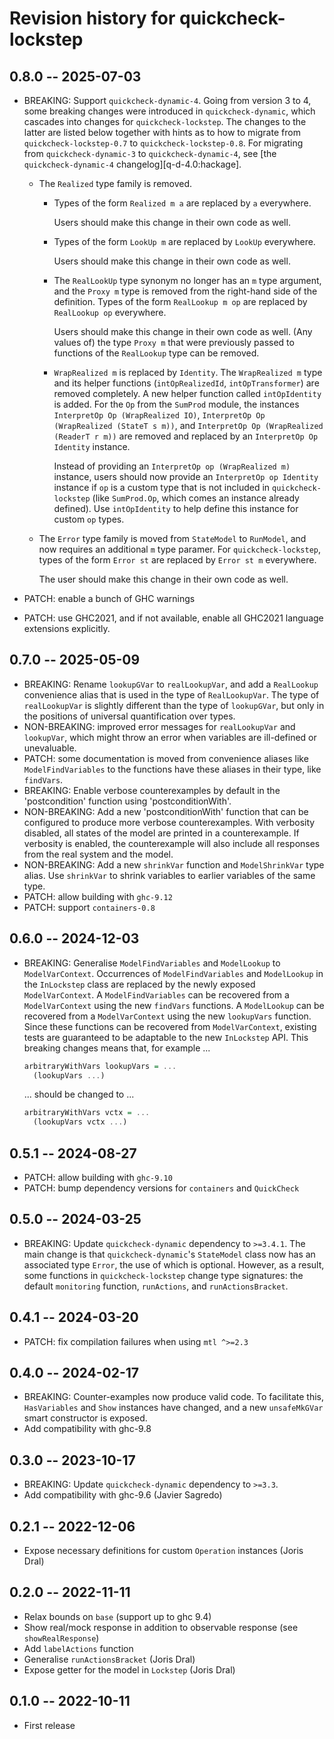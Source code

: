 # Revision history for quickcheck-lockstep

## 0.8.0 -- 2025-07-03

* BREAKING: Support `quickcheck-dynamic-4`. Going from version 3 to 4, some
  breaking changes were introduced in `quickcheck-dynamic`, which cascades into
  changes for `quickcheck-lockstep`. The changes to the latter are listed below
  together with hints as to how to migrate from `quickcheck-lockstep-0.7` to
  `quickcheck-lockstep-0.8`. For migrating from `quickcheck-dynamic-3` to
  `quickcheck-dynamic-4`, see [the `quickcheck-dynamic-4`
  changelog][q-d-4.0:hackage].

  - The `Realized` type family is removed.

    + Types of the form `Realized m a` are replaced by `a` everywhere.

      Users should make this change in their own code as well.

    + Types of the form `LookUp m` are replaced by `LookUp` everywhere.

      Users should make this change in their own code as well.

    + The `RealLookUp` type synonym no longer has an `m` type argument, and the
      `Proxy m` type is removed from the right-hand side of the definition.
      Types of the form `RealLookup m op` are replaced by `RealLookup op`
      everywhere.

      Users should make this change in their own code as well. (Any values of)
      the type `Proxy m` that were previously passed to functions of the
      `RealLookup` type can be removed.

    + `WrapRealized m` is replaced by `Identity`. The `WrapRealized m` type and
      its helper functions (`intOpRealizedId`, `intOpTransformer`) are removed
      completely. A new helper function called `intOpIdentity` is added. For the
      `Op` from the `SumProd` module, the instances `InterpretOp Op
      (WrapRealized IO)`, `InterpretOp Op (WrapRealized (StateT s m))`, and
      `InterpretOp Op (WrapRealized (ReaderT r m))` are removed and replaced by
      an `InterpretOp Op Identity` instance.

      Instead of providing an `InterpretOp op (WrapRealized m)` instance, users
      should now provide an `InterpretOp op Identity` instance if `op` is a
      custom type that is not included in `quickcheck-lockstep` (like
      `SumProd.Op`, which comes an instance already defined). Use
      `intOpIdentity` to help define this instance for custom `op` types.

  - The `Error` type family is moved from `StateModel` to `RunModel`, and now
    requires an additional `m` type paramer. For `quickcheck-lockstep`, types of
    the form `Error st` are replaced by `Error st m` everywhere.

    The user should make this change in their own code as well.

* PATCH: enable a bunch of GHC warnings
* PATCH: use GHC2021, and if not available, enable all GHC2021 language
  extensions explicitly.

[q-d-4:hackage]:https://hackage.haskell.org/package/quickcheck-dynamic-4.0.0/changelog
[io-sim:hackage]:https://hackage.haskell.org/package/io-sim

## 0.7.0 -- 2025-05-09

* BREAKING: Rename `lookupGVar` to `realLookupVar`, and add a `RealLookup`
  convenience alias that is used in the type of `RealLookupVar`. The type of
  `realLookupVar` is slightly different than the type of `lookupGVar`, but only
  in the positions of universal quantification over types.
* NON-BREAKING: improved error messages for `realLookupVar` and `lookupVar`,
  which might throw an error when variables are ill-defined or unevaluable.
* PATCH: some documentation is moved from convenience aliases like
  `ModelFindVariables` to the functions have these aliases in their type, like
  `findVars`.
* BREAKING: Enable verbose counterexamples by default in the 'postcondition'
  function using 'postconditionWith'.
* NON-BREAKING: Add a new 'postconditionWith' function that can be configured to
  produce more verbose counterexamples. With verbosity disabled, all states of
  the model are printed in a counterexample. If verbosity is enabled, the
  counterexample will also include all responses from the real system and the
  model.
* NON-BREAKING: Add a new `shrinkVar` function and `ModelShrinkVar` type alias.
  Use `shrinkVar` to shrink variables to earlier variables of the same type.
* PATCH: allow building with `ghc-9.12`
* PATCH: support `containers-0.8`

## 0.6.0 -- 2024-12-03

* BREAKING: Generalise `ModelFindVariables` and `ModelLookup` to
  `ModelVarContext`. Occurrences of `ModelFindVariables` and `ModelLookup` in
  the `InLockstep` class are replaced by the newly exposed `ModelVarContext`. A
  `ModelFindVariables` can be recovered from a `ModelVarContext` using the new
  `findVars` functions. A `ModelLookup` can be recovered from a
  `ModelVarContext` using the new `lookupVars` function. Since these functions
  can be recovered from `ModelVarContext`, existing tests are guaranteed to be
  adaptable to the new `InLockstep` API. This breaking changes means that, for
  example ...
  ```haskell
  arbitraryWithVars lookupVars = ...
    (lookupVars ...)
  ```
  ... should be changed to ...
  ```haskell
  arbitraryWithVars vctx = ...
    (lookupVars vctx ...)
  ```

## 0.5.1 -- 2024-08-27

* PATCH: allow building with `ghc-9.10`
* PATCH: bump dependency versions for `containers` and `QuickCheck`

## 0.5.0 -- 2024-03-25

* BREAKING: Update `quickcheck-dynamic` dependency to `>=3.4.1`. The main change
  is that `quickcheck-dynamic`'s `StateModel` class now has an associated type
  `Error`, the use of which is optional. However, as a result, some functions in
  `quickcheck-lockstep` change type signatures: the default `monitoring`
  function, `runActions`, and `runActionsBracket`.

## 0.4.1 -- 2024-03-20

* PATCH: fix compilation failures when using `mtl ^>=2.3`

## 0.4.0 -- 2024-02-17

* BREAKING: Counter-examples now produce valid code. To facilitate this,
  `HasVariables` and `Show` instances have changed, and a new `unsafeMkGVar`
  smart constructor is exposed.
* Add compatibility with ghc-9.8

## 0.3.0 -- 2023-10-17

* BREAKING: Update `quickcheck-dynamic` dependency to `>=3.3`.
* Add compatibility with ghc-9.6 (Javier Sagredo)

## 0.2.1 -- 2022-12-06

* Expose necessary definitions for custom `Operation` instances (Joris Dral)

## 0.2.0 -- 2022-11-11

* Relax bounds on `base` (support up to ghc 9.4)
* Show real/mock response in addition to observable response
  (see `showRealResponse`)
* Add `labelActions` function
* Generalise `runActionsBracket` (Joris Dral)
* Expose getter for the model in `Lockstep` (Joris Dral)

## 0.1.0 -- 2022-10-11

* First release
